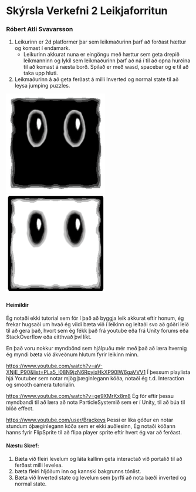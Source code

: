 # Skýrsla Verkefni 2 Leikjaforritun
### Róbert Atli Svavarsson

1. Leikurinn er 2d platformer þar sem leikmaðurinn þarf að forðast hættur og komast í endamark.
   * Leikurinn akkurat nuna er eingöngu með hættur sem geta drepið leikmanninn og lykil sem leikmaðurinn þarf að ná í til að opna hurðina til að komast á næsta borð. Spilað er með wasd, spacebar og e til að taka upp hluti.
2. Leikmaðurinn á að geta ferðast á milli Inverted og normal state til að leysa jumping puzzles.

![InvertedPlayer](/Verkefni-2-Leikjaforritun/playerInverted.png)![NormalPlayer](/Verkefni-2-Leikjaforritun/Playerv2.png)
   
#### Heimildir
Ég notaði ekki tutorial sem fór í það að byggja leik akkurat eftir honum,  ég frekar hugsaði um hvað ég vildi bæta við í leikinn og leitaði svo að góðri leið til að gera það, hvort sem ég fékk það frá youtube eða frá Unity forums eða StackOverflow eða eitthvað því líkt.

En það voru nokkur myndbönd sem hjálpuðu mér með það að læra hvernig ég myndi bæta við ákveðnum hlutum fyrir leikinn minn.

https://www.youtube.com/watch?v=aV-XNjE_P90&list=PLa5_l08N9jzN6RpyixHkXP90IW6gaVVV1 
Í þessum playlista hjá Youtuber sem notar mjög þæginlegann kóða, notaði ég t.d. Interaction og smooth camera tutorialin.

https://www.youtube.com/watch?v=ge9XMrKx8m8
Ég fór eftir þessu myndbandi til að læra að nota ParticleSystemið sem er í Unity, til að búa til blóð effect.

https://www.youtube.com/user/Brackeys
Þessi er líka góður en notar stundum óþæginlegann kóða sem er ekki auðlesinn, Ég notaði kóðann hanns fyrir FlipSprite til að flipa player sprite eftir hvert ég var að ferðast.

#### Næstu Skref:
1. Bæta við fleiri levelum og láta kallinn geta interactað við portalið til að ferðast milli levelea.
2. bæta fleiri hljóðum inn og kannski bakgrunns tónlist.
3. Bæta við Inverted state og levelum sem þyrfti að nota bæði inverted og normal state.
